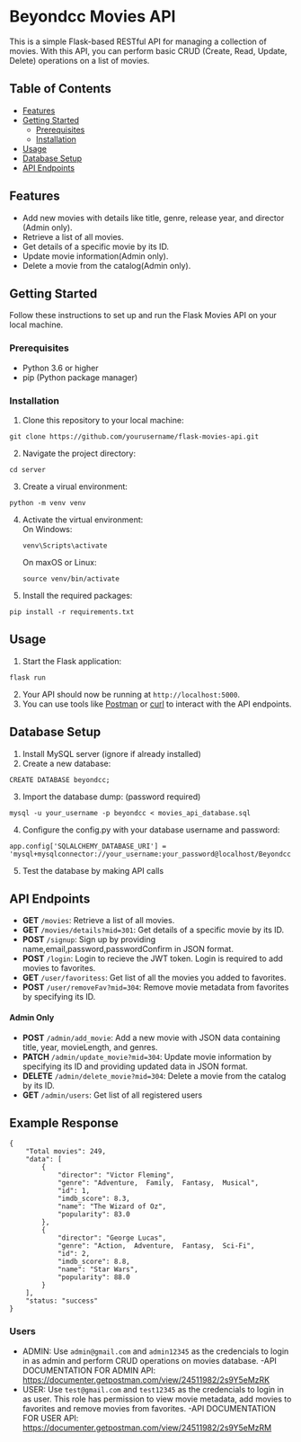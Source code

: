 # Beyondcc Movies API

This is a simple Flask-based RESTful API for managing a collection of movies. With this API, you can perform basic CRUD (Create, Read, Update, Delete) operations on a list of movies.

## Table of Contents

- [Features](#features)
- [Getting Started](#getting-started)
  - [Prerequisites](#prerequisites)
  - [Installation](#installation)
- [Usage](#usage)
- [Database Setup](#database-setup)
- [API Endpoints](#api-endpoints)

## Features

- Add new movies with details like title, genre, release year, and director (Admin only).
- Retrieve a list of all movies.
- Get details of a specific movie by its ID.
- Update movie information(Admin only).
- Delete a movie from the catalog(Admin only).

## Getting Started

Follow these instructions to set up and run the Flask Movies API on your local machine.

### Prerequisites

- Python 3.6 or higher
- pip (Python package manager)

### Installation

1. Clone this repository to your local machine:
```
git clone https://github.com/yourusername/flask-movies-api.git
```
2. Navigate the project directory:
```
cd server
```
3. Create a virual environment:
```
python -m venv venv
```
4. Activate the virtual environment: <br />
   On Windows:
   ```
   venv\Scripts\activate
   ```
   On maxOS or Linux:
   ```
   source venv/bin/activate
   ```
5. Install the required packages:
```
pip install -r requirements.txt
```

## Usage

1. Start the Flask application:
```
flask run
```
2. Your API should now be running at `http://localhost:5000`.
3. You can use tools like [Postman](https://www.postman.com/) or [curl](https://curl.se/) to interact with the API endpoints.

## Database Setup
1. Install MySQL server (ignore if already installed)
2. Create a new database:
```
CREATE DATABASE beyondcc;
```
3. Import the database dump: (password required)
```
mysql -u your_username -p beyondcc < movies_api_database.sql
```
4. Configure the config.py with your database username and password:
```
app.config['SQLALCHEMY_DATABASE_URI'] = 'mysql+mysqlconnector://your_username:your_password@localhost/Beyondcc'
```
5. Test the database by making API calls

## API Endpoints

- **GET** `/movies`: Retrieve a list of all movies.
- **GET** `/movies/details?mid=301`: Get details of a specific movie by its ID.
- **POST** `/signup`: Sign up by providing name,email,password,passwordConfirm in JSON format.
- **POST** `/login`: Login to recieve the JWT token. Login is required to add movies to favorites.
- **GET** `/user/favoritess`: Get list of all the movies you added to favorites.
- **POST** `/user/removeFav?mid=304`: Remove movie metadata from favorites by specifying its ID.
#### Admin Only
- **POST** `/admin/add_movie`: Add a new movie with JSON data containing title, year, movieLength, and genres.
- **PATCH** `/admin/update_movie?mid=304`: Update movie information by specifying its ID and providing updated data in JSON format.
- **DELETE** `/admin/delete_movie?mid=304`: Delete a movie from the catalog by its ID.
- **GET** `/admin/users`: Get list of all registered users

## Example Response
```
{
    "Total movies": 249,
    "data": [
        {
            "director": "Victor Fleming",
            "genre": "Adventure,  Family,  Fantasy,  Musical",
            "id": 1,
            "imdb_score": 8.3,
            "name": "The Wizard of Oz",
            "popularity": 83.0
        },
        {
            "director": "George Lucas",
            "genre": "Action,  Adventure,  Fantasy,  Sci-Fi",
            "id": 2,
            "imdb_score": 8.8,
            "name": "Star Wars",
            "popularity": 88.0
        }
    ],
    "status: "success"
}
```

### Users
- ADMIN: Use `admin@gmail.com` and `admin12345` as the credencials to login in as admin and perform CRUD operations on movies database.
  -API DOCUMENTATION FOR ADMIN API: https://documenter.getpostman.com/view/24511982/2s9Y5eMzRK
- USER: Use `test@gmail.com` and `test12345` as the credencials to login in as user. This role has permission to view movie metadata, add movies to favorites and remove movies from favorites.
  -API DOCUMENTATION FOR USER API: https://documenter.getpostman.com/view/24511982/2s9Y5eMzRM
